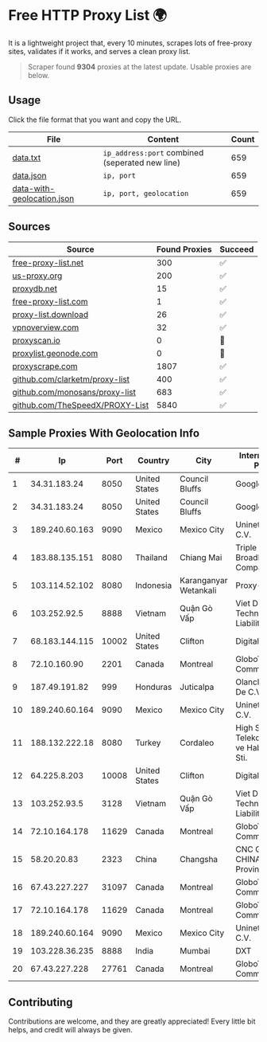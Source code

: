 
# Free HTTP Proxy List 🌍

It is a lightweight project that, every 10 minutes, scrapes lots of free-proxy sites, validates if it works, and serves a clean proxy list.


> Scraper found **9304** proxies at the latest update. Usable proxies are below.

## Usage

Click the file format that you want and copy the URL.


|File|Content|Count|
|----|-------|-----|
|[data.txt](https://raw.githubusercontent.com/themiralay/Proxy-List-World/master/data.txt)|`ip_address:port` combined (seperated new line)|659|
|[data.json](https://raw.githubusercontent.com/themiralay/Proxy-List-World/master/data.json)|`ip, port`|659|
|[data-with-geolocation.json](https://raw.githubusercontent.com/themiralay/Proxy-List-World/master/data-with-geolocation.json)|`ip, port, geolocation`|659|

## Sources

|Source|Found Proxies|Succeed|
|------|-------------|-------|
|[free-proxy-list.net](https://free-proxy-list.net)|300|✅|
|[us-proxy.org](https://www.us-proxy.org)|200|✅|
|[proxydb.net](http://proxydb.net)|15|✅|
|[free-proxy-list.com](https://free-proxy-list.com/?page=&port=&type%5B%5D=http&type%5B%5D=https&up_time=0&search=Search)|1|✅|
|[proxy-list.download](https://www.proxy-list.download/HTTP)|26|✅|
|[vpnoverview.com](https://vpnoverview.com/privacy/anonymous-browsing/free-proxy-servers)|32|✅|
|[proxyscan.io](https://www.proxyscan.io)|0|🚫|
|[proxylist.geonode.com](https://proxylist.geonode.com/api/proxy-list?limit=300&page=1&sort_by=lastChecked&sort_type=desc&protocols=http,https)|0|🚫|
|[proxyscrape.com](https://api.proxyscrape.com/v2/?request=displayproxies&protocol=http&timeout=10000&country=all&ssl=all&anonymity=all)|1807|✅|
|[github.com/clarketm/proxy-list](https://raw.githubusercontent.com/clarketm/proxy-list/master/proxy-list-raw.txt)|400|✅|
|[github.com/monosans/proxy-list](https://raw.githubusercontent.com/monosans/proxy-list/main/proxies/http.txt)|683|✅|
|[github.com/TheSpeedX/PROXY-List](https://raw.githubusercontent.com/TheSpeedX/PROXY-List/master/http.txt)|5840|✅|


## Sample Proxies With Geolocation Info

|#|Ip|Port|Country|City|Internet Service Provider|
|-|--|----|-------|----|-------------------------|
|1|34.31.183.24|8050|United States|Council Bluffs|Google LLC|
|2|34.31.183.24|8050|United States|Council Bluffs|Google LLC|
|3|189.240.60.163|9090|Mexico|Mexico City|Uninet S.A. de C.V.|
|4|183.88.135.151|8080|Thailand|Chiang Mai|Triple T Broadband Public Company Limited|
|5|103.114.52.102|8080|Indonesia|Karanganyar Wetankali|Proxy-registered|
|6|103.252.92.5|8888|Vietnam|Quận Gò Vấp|Viet Digital Technology Liability Company|
|7|68.183.144.115|10002|United States|Clifton|DigitalOcean, LLC|
|8|72.10.160.90|2201|Canada|Montreal|GloboTech Communications|
|9|187.49.191.82|999|Honduras|Juticalpa|Olancho NET S.r.l. De C.V.|
|10|189.240.60.164|9090|Mexico|Mexico City|Uninet S.A. de C.V.|
|11|188.132.222.18|8080|Turkey|Cordaleo|High Speed Telekomunikasyon ve Hab. Hiz. Ltd. Sti.|
|12|64.225.8.203|10008|United States|Clifton|DigitalOcean, LLC|
|13|103.252.93.5|3128|Vietnam|Quận Gò Vấp|Viet Digital Technology Liability Company|
|14|72.10.164.178|11629|Canada|Montreal|GloboTech Communications|
|15|58.20.20.83|2323|China|Changsha|CNC Group CHINA169 Hunan Province Network|
|16|67.43.227.227|31097|Canada|Montreal|GloboTech Communications|
|17|72.10.164.178|11629|Canada|Montreal|GloboTech Communications|
|18|189.240.60.164|9090|Mexico|Mexico City|Uninet S.A. de C.V.|
|19|103.228.36.235|8888|India|Mumbai|DXT|
|20|67.43.227.228|27761|Canada|Montreal|GloboTech Communications|



## Contributing

Contributions are welcome, and they are greatly appreciated! Every
little bit helps, and credit will always be given.


